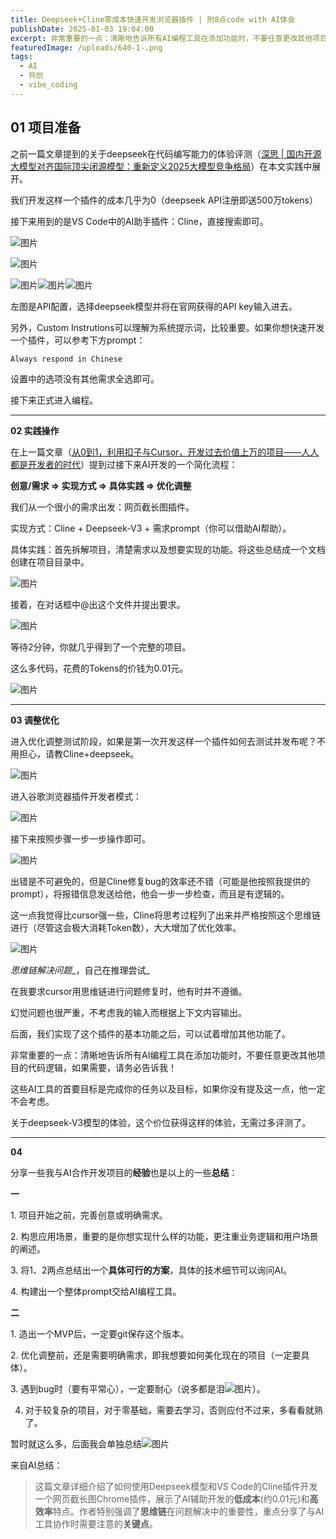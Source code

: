 ```yaml
---
title: Deepseek+Cline零成本快速开发浏览器插件 | 附8点code with AI体会
publishDate: 2025-01-03 19:04:00
excerpt: 非常重要的一点：清晰地告诉所有AI编程工具在添加功能时，不要任意更改其他项目的代码逻辑，如果需要，请务必告诉我！
featuredImage: /uploads/640-1-.png
tags:
  - AI
  - 共创
  - vibe_coding
---
```

## 01 项目准备

之前一篇文章提到的关于deepseek在代码编写能力的体验评测（[深思 | 国内开源大模型对齐国际顶尖闭源模型：重新定义2025大模型竞争格局]()）在本文实践中展开。

我们开发这样一个插件的成本几乎为0（deepseek API注册即送500万tokens）  

接下来用到的是VS Code中的AI助手插件：Cline，直接搜索即可。

![图片](https://mmbiz.qpic.cn/mmbiz_png/gggRtFrz9VSQRLuLWDYoJA6HHH17xgJDzsrj4gls6rRWmhCLiaONI4iavnoSZKvkOOC3n2EPzm4CSbrnDczbz6yw/640?wx_fmt=png&from=appmsg&tp=webp&wxfrom=5&wx_lazy=1)

![图片](https://mmbiz.qpic.cn/mmbiz_jpg/gggRtFrz9VSQRLuLWDYoJA6HHH17xgJDlqOcplpaEmouhiap9HWFzmWdVbibeJMWtLSVG7YpEXPtrp35uuqH7xtA/640?wx_fmt=jpeg&tp=webp&wxfrom=5&wx_lazy=1)

![图片](https://mmbiz.qpic.cn/mmbiz_jpg/gggRtFrz9VSQRLuLWDYoJA6HHH17xgJDwzicMA6MHiaGD7Fawza1gbyo6xAvJCoLiaht8smOFbDhKoo5vlX90QGAw/640?wx_fmt=jpeg&tp=webp&wxfrom=5&wx_lazy=1)![图片](https://mmbiz.qpic.cn/mmbiz_png/gggRtFrz9VSQRLuLWDYoJA6HHH17xgJDyWLJOKxzvBLqiavibulnawWd43QIpnLATPCYV7yNj9uqWjjmeaAImxbQ/640?wx_fmt=png&from=appmsg&tp=webp&wxfrom=5&wx_lazy=1)![图片](https://mmbiz.qpic.cn/mmbiz_jpg/gggRtFrz9VSQRLuLWDYoJA6HHH17xgJDF8YETNNgaBqMvZnFxG9NIYEPDJIjoibZZP3JN8kMFLPfPJndqjTWvgQ/640?wx_fmt=jpeg&from=appmsg&tp=webp&wxfrom=5&wx_lazy=1)

左图是API配置，选择deepseek模型并将在官网获得的API key输入进去。

另外，Custom Instrutions可以理解为系统提示词，比较重要。如果你想快速开发一个插件，可以参考下方prompt：

```
Always respond in Chinese
```

设置中的选项没有其他需求全选即可。

接下来正式进入编程。

---

  

**02 实践操作**

在上一篇文章（[从0到1，利用扣子与Cursor，开发过去价值上万的项目——人人都是开发者的时代](https://mp.weixin.qq.com/s?__biz=Mzk1NzM4NzQ4Mg==&mid=2247483708&idx=1&sn=2e5e8b598b4d181581deae0147fa776d&scene=21#wechat_redirect)）提到过接下来AI开发的一个简化流程：  

**创意/需求 => 实现方式 => 具体实践 => 优化调整**

我们从一个很小的需求出发：网页截长图插件。  

实现方式：Cline + Deepseek-V3 + 需求prompt（你可以借助AI帮助）。

具体实践：首先拆解项目，清楚需求以及想要实现的功能。将这些总结成一个文档创建在项目目录中。

![图片](https://mmbiz.qpic.cn/mmbiz_png/gggRtFrz9VSQRLuLWDYoJA6HHH17xgJDusibr9yN8CSibG232QHBVK4icW4mSvDccR3rHW2pR25abEj2r90o9wRZg/640?wx_fmt=png&from=appmsg&tp=webp&wxfrom=5&wx_lazy=1)

接着，在对话框中@出这个文件并提出要求。

![图片](https://mmbiz.qpic.cn/mmbiz_jpg/gggRtFrz9VSQRLuLWDYoJA6HHH17xgJD8v0q45hibkK5DAYvU818hFE6I6HXAtCy357D3sU0xFiaGPCe8xRA6XDQ/640?wx_fmt=jpeg&tp=webp&wxfrom=5&wx_lazy=1)

等待2分钟，你就几乎得到了一个完整的项目。  

这么多代码，花费的Tokens的价钱为0.01元。

![图片](https://mmbiz.qpic.cn/mmbiz_jpg/gggRtFrz9VSQRLuLWDYoJA6HHH17xgJD0TyvP9UnQoOTXibTdsICPUdJFZf4MVSTnWicAf7hia6f4WNsFte8bwcyA/640?wx_fmt=jpeg&tp=webp&wxfrom=5&wx_lazy=1)

---

**03 调整优化**

进入优化调整测试阶段，如果是第一次开发这样一个插件如何去测试并发布呢？不用担心，请教Cline+deepseek。

![图片](https://mmbiz.qpic.cn/mmbiz_jpg/gggRtFrz9VSQRLuLWDYoJA6HHH17xgJD76LfmRNDicPfLDB2Dplywvo891tCc045ChaZecKEobUEamY7QHrqyQQ/640?wx_fmt=jpeg&tp=webp&wxfrom=5&wx_lazy=1)

进入谷歌浏览器插件开发者模式：

![图片](https://mmbiz.qpic.cn/mmbiz_jpg/gggRtFrz9VSQRLuLWDYoJA6HHH17xgJDGVF4uSpPxILmjApwQYU2m0ftr63QX1kDYIzGFicjibCqxdGQmD1o4ia2A/640?wx_fmt=jpeg&tp=webp&wxfrom=5&wx_lazy=1)

接下来按照步骤一步一步操作即可。  

![图片](https://mmbiz.qpic.cn/mmbiz_jpg/gggRtFrz9VSQRLuLWDYoJA6HHH17xgJDVDPYSX0G8yoEShJ6veNPJmaAqsAPKZJ0Xtiap3rCdvYMkBunSaFsFGQ/640?wx_fmt=jpeg&tp=webp&wxfrom=5&wx_lazy=1)

出错是不可避免的，但是Cline修复bug的效率还不错（可能是他按照我提供的prompt），将报错信息发送给他，他会一步一步检查，而且是有逻辑的。

这一点我觉得比cursor强一些，Cline将思考过程列了出来并严格按照这个思维链进行（尽管这会极大消耗Token数），大大增加了优化效率。

![图片](https://mmbiz.qpic.cn/mmbiz_jpg/gggRtFrz9VSQRLuLWDYoJA6HHH17xgJDTTSkDSgKSLOanpibZ2IA0MhR9TPNbFlFYDm5JP1NvQ27naGicAX4iatLQ/640?wx_fmt=jpeg&tp=webp&wxfrom=5&wx_lazy=1)

_思维链解决问题__，自己在推理尝试_

在我要求cursor用思维链进行问题修复时，他有时并不遵循。

幻觉问题也很严重，不考虑我的输入而根据上下文内容输出。

后面，我们实现了这个插件的基本功能之后，可以试着增加其他功能了。  

非常重要的一点：清晰地告诉所有AI编程工具在添加功能时，不要任意更改其他项目的代码逻辑，如果需要，请务必告诉我！

这些AI工具的首要目标是完成你的任务以及目标，如果你没有提及这一点，他一定不会考虑。

关于deepseek-V3模型的体验，这个价位获得这样的体验，无需过多评测了。

---

**04**

分享一些我与AI合作开发项目的**经验**也是以上的一些**总结**：

**一**  

1. 项目开始之前，完善创意或明确需求。

2\. 构思应用场景，重要的是你想实现什么样的功能，更注重业务逻辑和用户场景的阐述。  

3\. 将1、2两点总结出一个**具体可行的方案**，具体的技术细节可以询问AI。  

4. 构建出一个整体prompt交给AI编程工具。  

**二**

1\. 造出一个MVP后，一定要git保存这个版本。  

2\. 优化调整前，还是需要明确需求，即我想要如何美化现在的项目（一定要具体）。

3\. 遇到bug时（要有平常心），一定要耐心（说多都是泪![图片](https://res.wx.qq.com/t/wx_fed/we-emoji/res/v1.3.10/assets/newemoji/Broken.png?tp=webp&wxfrom=5&wx_lazy=1)）。

4. 对于较复杂的项目，对于零基础，需要去学习，否则应付不过来，多看看就熟了。  

暂时就这么多，后面我会单独总结![图片](https://res.wx.qq.com/t/wx_fed/we-emoji/res/v1.3.10/assets/newemoji/2_06.png?tp=webp&wxfrom=5&wx_lazy=1)

来自AI总结：

> 这篇文章详细介绍了如何使用Deepseek模型和VS Code的Cline插件开发一个网页截长图Chrome插件，展示了AI辅助开发的**低成本**(约0.01元)和**高效率**特点。作者特别强调了**思维链**在问题解决中的重要性，重点分享了与AI工具协作时需要注意的**关键点**。
